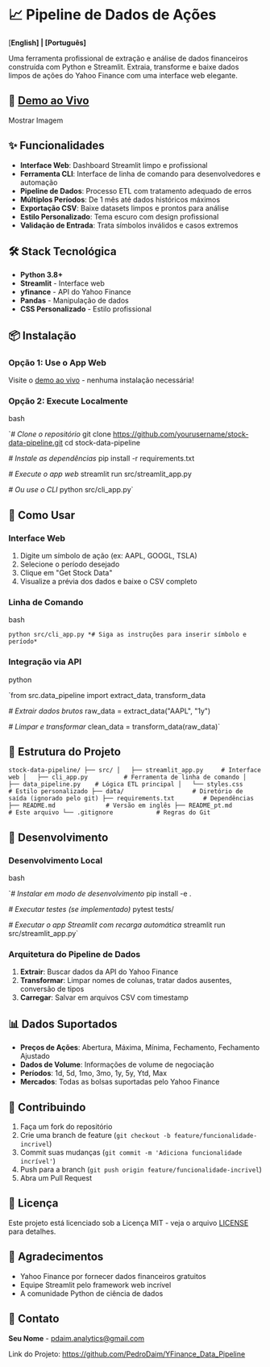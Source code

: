 # 📈 Pipeline de Dados de Ações

[**English] | [Português]**

Uma ferramenta profissional de extração e análise de dados financeiros construída com Python e Streamlit. Extraia, transforme e baixe dados limpos de ações do Yahoo Finance com uma interface web elegante.

## 🚀 [Demo ao Vivo](https://your-app-url.streamlit.app/)

Mostrar Imagem

## ✨ Funcionalidades

- **Interface Web**: Dashboard Streamlit limpo e profissional
- **Ferramenta CLI**: Interface de linha de comando para desenvolvedores e automação
- **Pipeline de Dados**: Processo ETL com tratamento adequado de erros
- **Múltiplos Períodos**: De 1 mês até dados históricos máximos
- **Exportação CSV**: Baixe datasets limpos e prontos para análise
- **Estilo Personalizado**: Tema escuro com design profissional
- **Validação de Entrada**: Trata símbolos inválidos e casos extremos

## 🛠️ Stack Tecnológica

- **Python 3.8+**
- **Streamlit** - Interface web
- **yfinance** - API do Yahoo Finance
- **Pandas** - Manipulação de dados
- **CSS Personalizado** - Estilo profissional

## 📦 Instalação

### Opção 1: Use o App Web

Visite o [demo ao vivo](https://your-app-url.streamlit.app/) - nenhuma instalação necessária!

### Opção 2: Execute Localmente

bash

`*# Clone o repositório*
git clone https://github.com/yourusername/stock-data-pipeline.git
cd stock-data-pipeline

*# Instale as dependências*
pip install -r requirements.txt

*# Execute o app web*
streamlit run src/streamlit_app.py

*# Ou use o CLI*
python src/cli_app.py`

## 🎯 Como Usar

### Interface Web

1. Digite um símbolo de ação (ex: AAPL, GOOGL, TSLA)
2. Selecione o período desejado
3. Clique em "Get Stock Data"
4. Visualize a prévia dos dados e baixe o CSV completo

### Linha de Comando

bash

`python src/cli_app.py
*# Siga as instruções para inserir símbolo e período*`

### Integração via API

python

`from src.data_pipeline import extract_data, transform_data

*# Extrair dados brutos*
raw_data = extract_data("AAPL", "1y")

*# Limpar e transformar*
clean_data = transform_data(raw_data)`

## 📁 Estrutura do Projeto

`stock-data-pipeline/
├── src/
│   ├── streamlit_app.py     # Interface web
│   ├── cli_app.py          # Ferramenta de linha de comando
│   ├── data_pipeline.py    # Lógica ETL principal
│   └── styles.css          # Estilo personalizado
├── data/                   # Diretório de saída (ignorado pelo git)
├── requirements.txt        # Dependências
├── README.md              # Versão em inglês
├── README_pt.md           # Este arquivo
└── .gitignore            # Regras do Git`

## 🔧 Desenvolvimento

### Desenvolvimento Local

bash

`*# Instalar em modo de desenvolvimento*
pip install -e .

*# Executar testes (se implementado)*
pytest tests/

*# Executar o app Streamlit com recarga automática*
streamlit run src/streamlit_app.py`

### Arquitetura do Pipeline de Dados

1. **Extrair**: Buscar dados da API do Yahoo Finance
2. **Transformar**: Limpar nomes de colunas, tratar dados ausentes, conversão de tipos
3. **Carregar**: Salvar em arquivos CSV com timestamp

## 📊 Dados Suportados

- **Preços de Ações**: Abertura, Máxima, Mínima, Fechamento, Fechamento Ajustado
- **Dados de Volume**: Informações de volume de negociação
- **Períodos**: 1d, 5d, 1mo, 3mo, 1y, 5y, Ytd, Max
- **Mercados**: Todas as bolsas suportadas pelo Yahoo Finance

## 🤝 Contribuindo

1. Faça um fork do repositório
2. Crie uma branch de feature (`git checkout -b feature/funcionalidade-incrivel`)
3. Commit suas mudanças (`git commit -m 'Adiciona funcionalidade incrível'`)
4. Push para a branch (`git push origin feature/funcionalidade-incrivel`)
5. Abra um Pull Request

## 📝 Licença

Este projeto está licenciado sob a Licença MIT - veja o arquivo [LICENSE](https://www.notion.so/datadaim/LICENSE) para detalhes.

## 🙏 Agradecimentos

- Yahoo Finance por fornecer dados financeiros gratuitos
- Equipe Streamlit pelo framework web incrível
- A comunidade Python de ciência de dados

## 📧 Contato

**Seu Nome** - pdaim.analytics@gmail.com

Link do Projeto: https://github.com/PedroDaim/YFinance_Data_Pipeline
